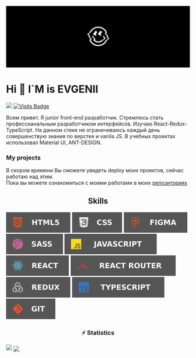 <img src='./githeader.jpg' />


<h1 > Hi 👋 I`M is EVGENII </h1>

<img src='https://www.codewars.com/users/EvgeniiLapotko/badges/micro' />         [![Visits Badge](https://badges.pufler.dev/visits/EvgeniiLapotko/EvgeniiLapotko)](https://github.com/EvgeniiLapotko)

Всем привет. Я junior front-end разработчик. 
Стремлюсь стать профессианальным разработчиком интерфейсов.
Изучаю React-Redux-TypeScript. На данном стеке не ограничиваюсь каждый день совершенствую знания по верстке и vanila JS.
В учебных проектах использовал Material UI, ANT-DESIGN.

<h3> My projects </h3>

В скором времени Вы сможете увидеть deploy моих проектов, сейчас работаю над этим.
<br />
Пока вы можете ознакомиться с моими работами в моих <a href='https://github.com/EvgeniiLapotko/'>репозиториях</a>



<h2 align='center'>Skills</h2>

![alt-текст](./html.svg )
![alt-текст](./css.svg )
![alt-текст](./figma.svg )
![alt-текст](./scss.svg )
![alt-текст](./js.svg )
![alt-текст](./react.svg )
![alt-текст](./rrouter.svg )
![alt-текст](./redux.svg )
![alt-текст](./ts.svg )
![alt-текст](./git.svg )


<h3 align='center'>⚡ Statistics</h3>

<img src='https://github-readme-stats.vercel.app/api?username=EvgeniiLapotko&show_icons=true&line_height=27&css&title_color=ffffff&text_color=c9cacc&icon_color=4AB197&bg_color=1A2B34' />

<img align="center" src='https://github-readme-stats.vercel.app/api/top-langs/?username=EvgeniiLapotko&layout=compact&css&title_color=ffffff&text_color=c9cacc&icon_color=4AB197&bg_color=1A2B34'/>


<!--
**EvgeniiLapotko/EvgeniiLapotko** is a ✨ _special_ ✨ repository because its `README.md` (this file) appears on your GitHub profile.

Here are some ideas to get you started:

- 🔭 I’m currently working on ...
- 🌱 I’m currently learning ...
- 👯 I’m looking to collaborate on ...
- 🤔 I’m looking for help with ...
- 💬 Ask me about ...
- 📫 How to reach me: ...
- 😄 Pronouns: ...
- ⚡ Fun fact: ...
-->

